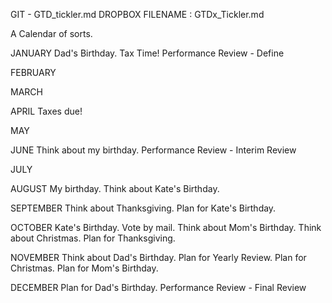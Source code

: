 GIT - GTD_tickler.md
DROPBOX FILENAME : GTDx_Tickler.md


A Calendar of sorts.

JANUARY
Dad's Birthday.
Tax Time!
Performance Review - Define

FEBRUARY

MARCH

APRIL
Taxes due!

MAY

JUNE
Think about my birthday.
Performance Review - Interim Review

JULY

AUGUST
My birthday. 
Think about Kate's Birthday.

SEPTEMBER
Think about Thanksgiving.
Plan for Kate's Birthday.

OCTOBER
Kate's Birthday.
Vote by mail.
Think about Mom's Birthday.
Think about Christmas.
Plan for Thanksgiving.

NOVEMBER
Think about Dad's Birthday.
Plan for Yearly Review.
Plan for Christmas.
Plan for Mom's Birthday.

DECEMBER
Plan for Dad's Birthday.
Performance Review - Final Review